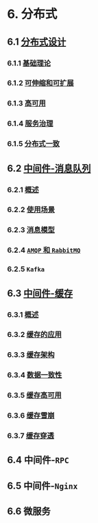 # 6. 分布式

## 6.1 [分布式设计](分布式设计.md)

### 6.1.1 [基础理论](分布式设计.md#611-基础理论)

### 6.1.2 [可伸缩和可扩展](分布式设计.md#612-可伸缩和可扩展)

### 6.1.3 [高可用](分布式设计.md#613-高可用)

### 6.1.4 [服务治理](分布式设计.md#614-服务治理)

### 6.1.5 [分布式一致](分布式设计.md#615-分布式一致)

## 6.2 [中间件-消息队列](中间件-消息队列.md)

### 6.2.1 [概述](中间件-消息队列.md#621-概述)

### 6.2.2 [使用场景](中间件-消息队列.md#622-使用场景)

### 6.2.3 [消息模型](中间件-消息队列.md#623-消息模型)

### 6.2.4 [`AMQP` 和 `RabbitMQ`](中间件-消息队列.md#624-amqp-和-rabbitmq)

### 6.2.5 `Kafka`

## 6.3 [中间件-缓存](中间件-缓存.md)

### 6.3.1 [概述](中间件-缓存.md#631-概述)

### 6.3.2 [缓存的应用](中间件-缓存.md#632-缓存的应用)

### 6.3.3 [缓存架构](中间件-缓存.md#633-缓存架构)

### 6.3.4 [数据一致性](中间件-缓存.md#634-数据一致性)

### 6.3.5 [缓存高可用](中间件-缓存.md#635-缓存高可用)

### 6.3.6 [缓存雪崩](中间件-缓存.md#636-缓存雪崩)

### 6.3.7 [缓存穿透](中间件-缓存.md#637-缓存穿透)

## 6.4 中间件-`RPC`

## 6.5 中间件-`Nginx`

## 6.6 微服务